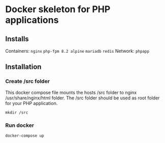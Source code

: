 # Docker skeleton for PHP applications

## Installs
Containers: `nginx` `php-fpm 8.2 alpine` `mariadb` `redis`
Network: `phpapp`

## Installation

### Create /src folder

This docker compose file mounts the hosts /src folder to nginx /usr/share/nginx/html folder. The /src folder should be used as root folder for your PHP application. 

```
mkdir /src
```

### Run docker

```
docker-compose up
```
